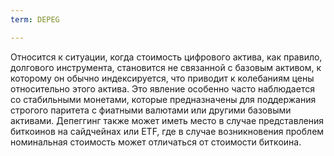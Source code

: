 ```yaml
---
term: DEPEG

---
```

Относится к ситуации, когда стоимость цифрового актива, как правило, долгового инструмента, становится не связанной с базовым активом, к которому он обычно индексируется, что приводит к колебаниям цены относительно этого актива. Это явление особенно часто наблюдается со стабильными монетами, которые предназначены для поддержания строгого паритета с фиатными валютами или другими базовыми активами. Депеггинг также может иметь место в случае представления биткоинов на сайдчейнах или ETF, где в случае возникновения проблем номинальная стоимость может отличаться от стоимости биткоина.